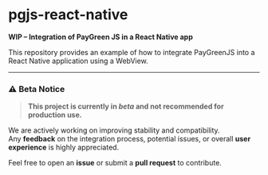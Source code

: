# pgjs-react-native

**WIP – Integration of PayGreen JS in a React Native app**

This repository provides an example of how to integrate PayGreenJS into a React Native application using a WebView.

---

### ⚠️ Beta Notice

> **This project is currently in _beta_ and not recommended for production use.**

We are actively working on improving stability and compatibility.  
Any **feedback** on the integration process, potential issues, or overall **user experience** is highly appreciated.

Feel free to open an **issue** or submit a **pull request** to contribute.

